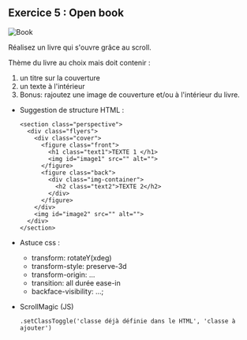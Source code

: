 ## Exercice 5 : Open book

![Book](https://github.com/tonidano/Workshop_AnimJS-GSAP/blob/master/assets/images/book.gif)

Réalisez un livre qui s'ouvre grâce au scroll.

Thème du livre au choix mais doit contenir :
1. un titre sur la couverture
2. un texte à l'intérieur
3. Bonus:  rajoutez une image de couverture et/ou à l'intérieur du livre.



* Suggestion de structure HTML :

      <section class="perspective">
        <div class="flyers">
          <div class="cover">
            <figure class="front">
              <h1 class="text1">TEXTE 1 </h1>
              <img id="image1" src="" alt="">
            </figure>
            <figure class="back">
              <div class="img-container">
                <h2 class="text2">TEXTE 2</h2>
              </div>
            </figure>
          </div>
          <img id="image2" src="" alt="">
        </div>
      </section>

* Astuce css :
   * transform: rotateY(xdeg)
   * transform-style: preserve-3d
   * transform-origin: ...
   * transition: all durée ease-in
   * backface-visibility: ...;


* ScrollMagic (JS)

      .setClassToggle('classe déjà définie dans le HTML', 'classe à ajouter')
      
